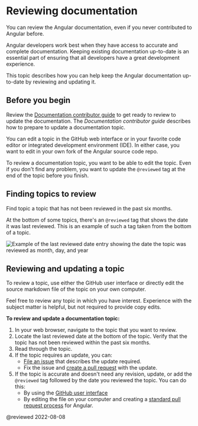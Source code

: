 # Reviewing documentation

You can review the Angular documentation, even if you never contributed to Angular before.

Angular developers work best when they have access to accurate and complete documentation.
Keeping existing documentation up-to-date is an essential part of ensuring that all developers have a great development experience.

This topic describes how you can help keep the Angular documentation up-to-date by reviewing and updating it.

## Before you begin

Review the [Documentation contributor guide][AioDocContributorGuide] to get ready to review to update the documentation.
The *Documentation contributor guide* describes how to prepare to update a documentation topic.

You can edit a topic in the GitHub web interface or in your favorite code editor or integrated development environment (IDE).
In either case, you want to edit in your own fork of the Angular source code repo.

To review a documentation topic, you want to be able to edit the topic.
Even if you don't find any problem, you want to update the `@reviewed` tag at the end of the topic before you finish.

## Finding topics to review

Find topic a topic that has not been reviewed in the past six months.

At the bottom of some topics, there's an `@reviewed` tag that shows the date it was last reviewed.
This is an example of such a tag taken from the bottom of a topic.

<div class="lightbox">

<img alt="Example of the last reviewed date entry showing the date the topic was reviewed as month, day, and year" src="generated/images/guide/contributors-guide/last-reviewed.png">

</div>

## Reviewing and updating a topic

To review a topic, use either the GitHub user interface or directly edit the source markdown file of the topic on your own computer.

Feel free to review any topic in which you have interest.
Experience with the subject matter is helpful, but not required to provide copy edits.

**To review and update a documentation topic:**

1.  In your web browser, navigate to the topic that you want to review.
2.  Locate the last reviewed date at the bottom of the topic. Verify that the topic has not been reviewed within the past six months.
3.  Read through the topic.
4.  If the topic requires an update, you can:
    *  [File an issue][GithubAngularAngularBlobMainContributingMdSubmitIssue] that describes the update required.
    *  Fix the issue and [create a pull request][GithubAngularAngularBlobMainContributingMdSubmitPr] with the update.
5.  If the topic is accurate and doesn't need any revision, update, or add the `@reviewed` tag followed by the date you reviewed the topic. You can do this:
    * By using the [GitHub user interface][AioGuideUpdatingContentGithubUi]
    * By editing the file on your computer and creating a [standard pull request process][GithubAngularAngularBlobMainContributingMdSubmitPr] for Angular.

<!-- links -->

[AioDocContributorGuide]: guide/contributors-guide-overview "Documentation contributors guide | Angular"

[AioGuideReviewingContentReviewCriteria]: guide/reviewing-content#review-criteria "Review criteria - Reviewing content | Angular"

[AioGuideUpdatingContentGithubUi]: guide/updating-content-github-ui "Updating topics through the GitHub user interface | Angular"

<!-- external links -->

[GithubAngularAngularBlobMainContributingMd]: https://github.com/angular/angular/blob/main/CONTRIBUTING.md "Contributing to Angular | angular/angular | Github"
[GithubAngularAngularBlobMainContributingMdSubmitIssue]: https://github.com/angular/angular/blob/main/CONTRIBUTING.md#submit-issue "Submitting an Issue - Contributing to Angular | angular/angular | GitHub"
[GithubAngularAngularBlobMainContributingMdSubmitPr]: https://github.com/angular/angular/blob/main/CONTRIBUTING.md#submit-pr "Submitting a Pull Request (PR) - Contributing to Angular | angular/angular | GitHub"

<!-- end links -->

@reviewed 2022-08-08

